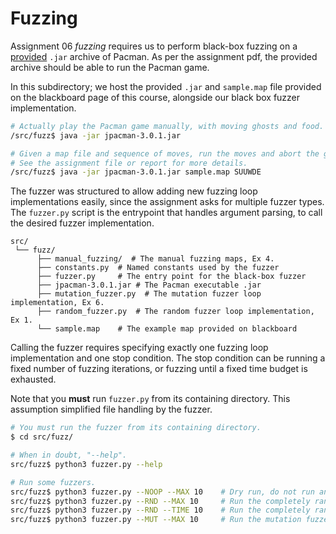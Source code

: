 # Fuzzing

Assignment 06 *fuzzing* requires us to perform black-box fuzzing on a [provided](/src/fuzz/jpacman-3.0.1.jar) `.jar` archive of Pacman.
As per the assignment pdf, the provided archive should be able to run the Pacman game.

In this subdirectory; we host the provided `.jar` and `sample.map` file provided on the blackboard page of this course, alongside our black box fuzzer implementation.

```sh
# Actually play the Pacman game manually, with moving ghosts and food.
/src/fuzz$ java -jar jpacman-3.0.1.jar

# Given a map file and sequence of moves, run the moves and abort the game.
# See the assignment file or report for more details.
/src/fuzz$ java -jar jpacman-3.0.1.jar sample.map SUUWDE
```

The fuzzer was structured to allow adding new fuzzing loop implementations easily, since the assignment asks for multiple fuzzer types.
The `fuzzer.py` script is the entrypoint that handles argument parsing, to call the desired fuzzer implementation.

```
src/
 └── fuzz/
      ├── manual_fuzzing/  # The manual fuzzing maps, Ex 4.
      ├── constants.py  # Named constants used by the fuzzer
      ├── fuzzer.py     # The entry point for the black-box fuzzer
      ├── jpacman-3.0.1.jar # The Pacman executable .jar
      ├── mutation_fuzzer.py  # The mutation fuzzer loop implementation, Ex 6.
      ├── random_fuzzer.py  # The random fuzzer loop implementation, Ex 1.
      └── sample.map    # The example map provided on blackboard
```

Calling the fuzzer requires specifying exactly one fuzzing loop implementation and one stop condition.
The stop condition can be running a fixed number of fuzzing iterations, or fuzzing until a fixed time budget is exhausted.

Note that you **must** run `fuzzer.py` from its containing directory. This assumption simplified file handling by the fuzzer.

```sh
# You must run the fuzzer from its containing directory.
$ cd src/fuzz/

# When in doubt, "--help".
src/fuzz$ python3 fuzzer.py --help

# Run some fuzzers.
src/fuzz$ python3 fuzzer.py --NOOP --MAX 10    # Dry run, do not run any fuzzer.
src/fuzz$ python3 fuzzer.py --RND --MAX 10     # Run the completely random fuzzer for 10 iterations.
src/fuzz$ python3 fuzzer.py --RND --TIME 10    # Run the completely random fuzzer for 10 seconds.
src/fuzz$ python3 fuzzer.py --MUT --MAX 10     # Run the mutation fuzzer for 10 iterations.
```
